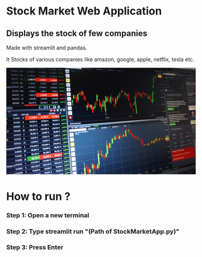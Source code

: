 # Stock Market Web Application

## Displays the stock of few companies 

Made with streamlit and pandas.

It Stocks of various companies like amazon, google, apple, netflix, tesla etc.

![](imgs/chart-1905225_1920.jpg)




# How to run ?

### Step 1: Open a new terminal
### Step 2: Type streamlit run "(Path of StockMarketApp.py)"
### Step 3: Press Enter


